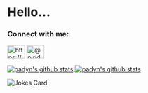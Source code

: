 # Hello... 

<p align="left">
<h3 align="left">Connect with me:</h3>
<a href="https://linkedin.com/in/https://www.linkedin.com/in/padyn-riddell/" target="blank"><img align="center" src="https://cdn.jsdelivr.net/npm/simple-icons@3.0.1/icons/linkedin.svg" alt="https://www.linkedin.com/in/padyn-riddell/" height="30" width="40" /></a>
<a href="https://medium.com/@pjriddell22" target="blank"><img align="center" src="https://cdn.jsdelivr.net/npm/simple-icons@3.0.1/icons/medium.svg" alt="@pjriddell22" height="30" width="40" /></a>
</p>

<a href="https://github.com/squeaky1273/squeaky1273">
  <img align="center" src="https://github-readme-stats.vercel.app/api?username=squeaky1273&show_icons=true&layout=compact&include_all_commits=true&theme=dark" alt="padyn's github stats" />
</a>

<a href="https://github.com/squeaky1273/squeaky1273">
  <img align="center" src="https://github-readme-stats.vercel.app/api/top-langs/?username=squeaky1273&layout=compact&theme=dark" alt="padyn's github stats" />
</a>


![Jokes Card](https://readme-jokes.vercel.app/api)